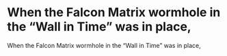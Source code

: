 # When the Falcon Matrix wormhole in the “Wall in Time” was in place,

When the Falcon Matrix wormhole in the “Wall in Time” was in place,